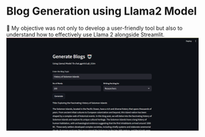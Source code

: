 # Blog Generation using Llama2 Model 
📝 My objective was not only to develop a user-friendly tool but also to understand how to effectively use Llama 2 alongside Streamlit.
![Alt text](image-1.png)

